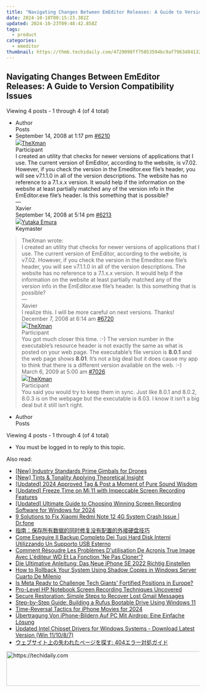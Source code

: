 ```yaml
---
title: "Navigating Changes Between EmEditor Releases: A Guide to Version Compatibility Issues"
date: 2024-10-18T00:15:23.382Z
updated: 2024-10-23T09:48:42.858Z
tags:
  - product
categories:
  - emeditor
thumbnail: https://thmb.techidaily.com/4729098ff75053594bc9af7963d84132dd5d779fe074b891a4ea943b993770f6.jpg
---
```


## Navigating Changes Between EmEditor Releases: A Guide to Version Compatibility Issues

Viewing 4 posts - 1 through 4 (of 4 total)

* Author  
Posts
* September 14, 2008 at 1:17 pm [#6210](https://tools.techidaily.com/emeditor/products/)  
[![](https://secure.gravatar.com/avatar/efa0a8bedb452cdc309443639e23c099?s=80&d=identicon&r=g)TheXman](https://www.emeditor.com/forums/users/TheXman/ "View TheXman's profile")  
Participant  
I created an utility that checks for newer versions of applications that I use. The current version of EmEditor, according to the website, is v7.02\. However, if you check the version in the Emeditor.exe file’s header, you will see v7.1.1.0 in all of the version descriptions. The website has no reference to a 7.1.x.x version. It would help if the information on the website at least partially matched any of the version info in the EmEditor.exe file’s header. Is this something that is possible?  
 —  
 Xavier  
September 14, 2008 at 5:14 pm [#6213](https://tools.techidaily.com/emeditor/products/)  
[![](https://secure.gravatar.com/avatar/a0a6377144ed3636f985d87303f65ed2?s=80&d=identicon&r=g)Yutaka Emura](https://www.emeditor.com/forums/users/yemura/ "View Yutaka Emura's profile")  
Keymaster  
> TheXman wrote:  
> I created an utility that checks for newer versions of applications that I use. The current version of EmEditor, according to the website, is v7.02\. However, if you check the version in the Emeditor.exe file’s header, you will see v7.1.1.0 in all of the version descriptions. The website has no reference to a 7.1.x.x version. It would help if the information on the website at least partially matched any of the version info in the EmEditor.exe file’s header. Is this something that is possible?  
> —  
> Xavier  
 I realize this. I will be more careful on next versions. Thanks!  
December 7, 2008 at 6:14 am [#6720](https://tools.techidaily.com/emeditor/products/)  
[![](https://secure.gravatar.com/avatar/efa0a8bedb452cdc309443639e23c099?s=80&d=identicon&r=g)TheXman](https://www.emeditor.com/forums/users/TheXman/ "View TheXman's profile")  
Participant  
You got much closer this time. :-) The version number in the executable’s resource header is not exactly the same as what is posted on your web page. The executable’s file version is **8.0.1** and the web page shows **8.01**. It’s not a big deal but it does cause my app to think that there is a different version available on the web. :-)  
March 6, 2009 at 5:00 am [#7026](https://tools.techidaily.com/emeditor/products/)  
[![](https://secure.gravatar.com/avatar/efa0a8bedb452cdc309443639e23c099?s=80&d=identicon&r=g)TheXman](https://www.emeditor.com/forums/users/TheXman/ "View TheXman's profile")  
Participant  
You said you would try to keep them in sync. Just like 8.0.1 and 8.0.2, 8.0.3 is on the webpage but the executable is 8.03\. I know it isn’t a big deal but it still isn’t right.
* Author  
Posts

Viewing 4 posts - 1 through 4 (of 4 total)

* You must be logged in to reply to this topic.

<ins class="adsbygoogle"
     style="display:block"
     data-ad-format="autorelaxed"
     data-ad-client="ca-pub-7571918770474297"
     data-ad-slot="1223367746"></ins>

<ins class="adsbygoogle"
     style="display:block"
     data-ad-client="ca-pub-7571918770474297"
     data-ad-slot="8358498916"
     data-ad-format="auto"
     data-full-width-responsive="true"></ins>

<span class="atpl-alsoreadstyle">Also read:</span>
<div><ul>
<li><a href="https://some-techniques.techidaily.com/new-industry-standards-prime-gimbals-for-drones/"><u>[New] Industry Standards Prime Gimbals for Drones</u></a></li>
<li><a href="https://some-skills.techidaily.com/new-tints-and-tonality-applying-theoretical-insight/"><u>[New] Tints & Tonality Applying Theoretical Insight</u></a></li>
<li><a href="https://article-tips.techidaily.com/updated-2024-approved-tag-and-post-a-moment-of-pure-sound-wisdom/"><u>[Updated] 2024 Approved Tag & Post a Moment of Pure Sound Wisdom</u></a></li>
<li><a href="https://screen-recording.techidaily.com/updated-freeze-time-on-mi-11-with-impeccable-screen-recording-features/"><u>[Updated] Freeze Time on Mi 11 with Impeccable Screen Recording Features</u></a></li>
<li><a href="https://desktop-recording.techidaily.com/updated-ultimate-guide-to-choosing-winning-screen-recording-software-for-windows-for-2024/"><u>[Updated] Ultimate Guide to Choosing Winning Screen Recording Software for Windows for 2024</u></a></li>
<li><a href="https://howto.techidaily.com/9-solutions-to-fix-xiaomi-redmi-note-12-4g-system-crash-issue-drfone-by-drfone-fix-android-problems-fix-android-problems/"><u>9 Solutions to Fix Xiaomi Redmi Note 12 4G System Crash Issue | Dr.fone</u></a></li>
<li><a href="https://win-studio.techidaily.com/5oyh5y2x77ya5lplusd5a2y5oma5pyj5pww5o2u55qe5zcm5pe25lplusu5asn5rkh5pyj6ywn572u55qe5asw5o6l56gs55uy5oqa5ben/"><u>指南：保存所有数据的同时修复没有配置的外接硬盘技巧</u></a></li>
<li><a href="https://win-studio.techidaily.com/come-eseguire-il-backup-completo-dei-tuoi-hard-disk-interni-utilizzando-un-supporto-usb-esterno/"><u>Come Eseguire Il Backup Completo Dei Tuoi Hard Disk Interni Utilizzando Un Supporto USB Esterno</u></a></li>
<li><a href="https://win-studio.techidaily.com/comment-resoudre-les-problemes-dutilisation-de-acronis-true-image-avec-lediteur-wd-et-la-fonction-ne-pas-cloner/"><u>Comment Résoudre Les Problèmes D'utilisation De Acronis True Image Avec L'éditeur WD Et La Fonction 'Ne Pas Cloner'?</u></a></li>
<li><a href="https://win-studio.techidaily.com/die-ultimative-anleitung-das-neue-iphone-se-2022-richtig-einstellen/"><u>Die Ultimative Anleitung: Das Neue iPhone SE 2022 Richtig Einstellen</u></a></li>
<li><a href="https://win-studio.techidaily.com/how-to-rollback-your-system-using-shadow-copies-in-windows-server-cuarto-de-milenio/"><u>How to Rollback Your System Using Shadow Copies in Windows Server Cuarto De Milenio</u></a></li>
<li><a href="https://facebook.techidaily.com/is-meta-ready-to-challenge-tech-giants-fortified-positions-in-europe/"><u>Is Meta Ready to Challenge Tech Giants' Fortified Positions in Europe?</u></a></li>
<li><a href="https://screen-sharing-recording.techidaily.com/pro-level-hp-notebook-screen-recording-techniques-uncovered/"><u>Pro-Level HP Notebook Screen Recording Techniques Uncovered</u></a></li>
<li><a href="https://win-studio.techidaily.com/secure-restoration-simple-steps-to-recover-lost-gmail-messages/"><u>Secure Restoration: Simple Steps to Recover Lost Gmail Messages</u></a></li>
<li><a href="https://win-studio.techidaily.com/step-by-step-guide-building-a-rufus-bootable-drive-using-windows-11/"><u>Step-by-Step Guide: Building a Rufus Bootable Drive Using Windows 11</u></a></li>
<li><a href="https://fox-links.techidaily.com/time-reversal-tactics-for-iphone-movies-for-2024/"><u>Time-Reversal Tactics for iPhone Movies for 2024</u></a></li>
<li><a href="https://win-studio.techidaily.com/ubertragung-von-iphone-bildern-auf-pc-mit-airdrop-eine-einfache-losung/"><u>Übertragung Von iPhone-Bildern Auf PC Mit Airdrop: Eine Einfache Lösung</u></a></li>
<li><a href="https://win-amazing.techidaily.com/updated-intel-chipset-drivers-for-windows-systems-download-latest-version-win-111087/"><u>Updated Intel Chipset Drivers for Windows Systems - Download Latest Version (Win 11/10/8/7)</u></a></li>
<li><a href="https://win-studio.techidaily.com/1728502711155-404/"><u>ウェブサイト上の失われたページを探す: 404エラー対処ガイド</u></a></li>
</ul></div>

<!-- affiliate ads begin -->
<a href="https://zebaoaffiliateprogram.pxf.io/c/5597632/2137974/21526" target="_top" id="2137974">
  <img src="//a.impactradius-go.com/display-ad/21526-2137974" border="0" alt="https://techidaily.com" width="728" height="90"/>
</a>
<img height="0" width="0" src="https://zebaoaffiliateprogram.pxf.io/i/5597632/2137974/21526" style="position:absolute;visibility:hidden;" border="0" />
<!-- affiliate ads end -->

